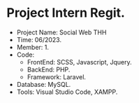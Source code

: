 # Project Intern Regit.
- Project Name: Social Web THH
- Time: 06/2023.
- Member: 1.
- Code: 
    - FrontEnd: SCSS, Javascript, Jquery.
    - BackEnd: PHP.
    - Framework: Laravel.
- Database: MySQL.
- Tools: Visual Studio Code, XAMPP.
